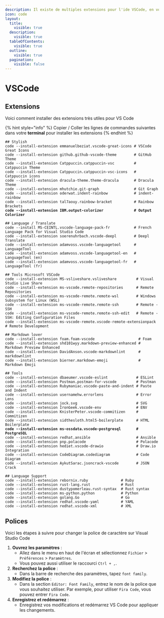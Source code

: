 ```yaml
---
description: Il existe de multiples extensions pour l'ide VSCode, en voici une sélection
icon: code
layout:
  title:
    visible: true
  description:
    visible: true
  tableOfContents:
    visible: true
  outline:
    visible: true
  pagination:
    visible: false
---
```


# VSCode

## Extensions

Voici comment installer des extensions très utiles pour VS Code

{% hint style="info" %}
Copier / Coller les lignes de commandes suivantes dans votre **terminal** pour installer les extensions
{% endhint %}

<pre class="language-bash" data-full-width="true"><code class="lang-bash">## Stylish
code --install-extension emmanuelbeziat.vscode-great-icons # VSCode Great Icons
code --install-extension github.github-vscode-theme        # GitHub Theme
code --install-extension Catppuccin.catppuccin-vsc         # Catppuccin Theme
code --install-extension Catppuccin.catppuccin-vsc-icons   # Catppuccin icons
code --install-extension dracula-theme.theme-dracula	   # Dracula Theme
code --install-extension mhutchie.git-graph                # Git Graph
code --install-extension oderwat.indent-rainbow            # indent-rainbow
code --install-extension tal7aouy.rainbow-bracket          # Rainbow Brackets
<strong>code --install-extension IBM.output-colorizer              # Output Colorizer
</strong>
## Language / Translate
code --install MS-CEINTL.vscode-language-pack-fr           # French Language Pack for Visual Studio Code
code --install-extension soerenuhrbach.vscode-deepl        # Deepl Translate
code --install-extension adamvoss.vscode-languagetool      # LanguageTool
code --install-extension adamvoss.vscode-languagetool-en   # LanguageTool (en)
code --install-extension adamvoss.vscode-languagetool-fr   # LanguageTool (fr)

## Tools Microsoft VSCode
code --install-extension MS-vsliveshare.vsliveshare         # Visual Studio Live Share
code --install-extension ms-vscode.remote-repositories      # Remote Repositories
code --install-extension ms-vscode-remote.remote-wsl        # Windows Subsystem for Linux (WSL)
code --install-extension ms-vscode-remote.remote-ssh        # Remote - SSH
code --install-extension ms-vscode-remote.remote-ssh-edit   # Remote - SSH: Editing Configuration Files
code --install-extension ms-vscode-remote.vscode-remote-extensionpack # Remote Development

## Markdown lover
code --install-extension foam.foam-vscode                    # Foam
code --install-extension shd101wyy.markdown-preview-enhanced # Markdown Preview Enhanced
code --install-extension DavidAnson.vscode-markdownlint      # markdownlint
code --install-extension bierner.markdown-emoji              # Markdown Emoji

## Tools
code --install-extension dbaeumer.vscode-eslint             # ESLint
code --install-extension Postman.postman-for-vscode         # Postman
code --install-extension Rubymaniac.vscode-paste-and-indent # Paste and Indent
code --install-extension usernamehw.errorlens               # Error Lens
code --install-extension jock.svg                           # SVG
code --install-extension IronGeek.vscode-env                # ENV
code --install-extension KnisterPeter.vscode-commitizen     # Commitizen
code --install-extension sidthesloth.html5-boilerplate      # HTML Boilerplate
<strong>code --install-extension ms-ossdata.vscode-postgresql       # PostgreSQL
</strong>code --install-extension redhat.ansible                     # Ansible
code --install-extension pnp.polacode                       # Polacode
code --install-extension hediet.vscode-drawio               # Draw.io Integration
code --install-extension CodeDiagram.codediagram            # Code Diagram
code --install-extension AykutSarac.jsoncrack-vscode        # JSON Crack

## Language Support
code --install-extension rebornix.ruby               # Ruby
code --install-extension rust-lang.rust              # Rust
code --install-extension dustypomerleau.rust-syntax  # Rust syntax
code --install-extension ms-python.python            # Python
code --install-extension golang.Go                   # Go
code --install-extension redhat.vscode-yaml          # YAML
code --install-extension redhat.vscode-xml           # XML
</code></pre>

## Polices

Voici les étapes à suivre pour changer la police de caractère sur Visual Studio Code

1. **Ouvrez les paramètres** :
   * Allez dans le menu en haut de l'écran et sélectionnez `Fichier` > `Préférences` > `Paramètres`.
   * Vous pouvez aussi utiliser le raccourci `Ctrl + ,`.
2. **Recherchez la police** :
   * Dans la barre de recherche des paramètres, tapez `font family`.
3. **Modifiez la police** :
   * Dans la section `Editor: Font Family`, entrez le nom de la police que vous souhaitez utiliser. Par exemple, pour utiliser `Fira Code`, vous pouvez entrer `Fira Code`.
4. **Enregistrez et redémarrez** :
   * Enregistrez vos modifications et redémarrez VS Code pour appliquer les changements.
